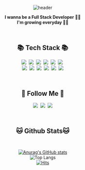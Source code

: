 <div align="center">

![header](https://capsule-render.vercel.app/api?type=waving&color=gradient&height=210&section=header&text=Jieun%20Jeong&fontColor=000000&fontSize=80&fontAlign=50&fontAlignY=32&desc=jieun9999's%20Github%20Profile&descSize=25&descAlign=75&descAlignY=55)

<p align="center">
  <b>I wanna be a Full Stack Developer</b> 👩‍💻 <br>
  <b>I'm growing everyday </b> 🏃‍♂️
</p>
<br>

## 📚 Tech Stack 📚
<p align="center">
  <img src="https://img.shields.io/badge/Java-007396?style=flat-square&logo=Conda-Forge&logoColor=white"/>&nbsp
  <img src="https://img.shields.io/badge/Python-3766AB?style=flat-square&logo=Python&logoColor=white"/></a>&nbsp
  <img src="https://img.shields.io/badge/C++-00599C?style=flat-square&logo=c%2B%2B&logoColor=white"/>&nbsp
  <img src="https://img.shields.io/badge/HTML-E34F26?style=flat-square&logo=HTML5&logoColor=white"/>&nbsp
<img src="https://img.shields.io/badge/CSS3-F68212?style=flat-square&logo=CSS3&logoColor=white"/>&nbsp
  <img src="https://img.shields.io/badge/Javascript-ffb13b?style=flat-square&logo=javascript&logoColor=white"/></a>&nbsp 

  <br>
  <img src="https://img.shields.io/badge/Spring-6DB33F?style=flat-square&logo=Spring&logoColor=white"/></a>&nbsp
  <img src="https://img.shields.io/badge/SpringBoot-6DB33F?style=flat-square&logo=SpringBoot&logoColor=white"/></a>&nbsp
  <img src="https://img.shields.io/badge/React-61DAFB?style=flat-square&logo=React&logoColor=white"/>&nbsp 
  <img src="https://img.shields.io/badge/GitHub-181717?style=flat-square&logo=GitHub&logoColor=white"/>&nbsp
  <img src="https://img.shields.io/badge/Postman-FF6C37?style=flat-square&logo=Postman&logoColor=white"/>&nbsp
  <img src="https://img.shields.io/badge/Swagger-85EA2D?style=flat-square&logo=swagger&logoColor=white"/>
  <br>
</p>
<br>

## 🔎 Follow Me 🔎
<p align="center">
  <a href="https://kindjjee.tistory.com/"><img src="https://img.shields.io/badge/Tistory-000000?style=flat-square&logo=Tistory&logoColor=white"></a>&nbsp
  <a href="https://instagram.com/jing_niya?igshid=NGVhN2U2NjQ0Yg%3D%3D&utm_source=qr"><img src="https://img.shields.io/badge/Instagram-E4405F?style=flat-square&logo=Instagram&logoColor=white"/></a>&nbsp
  <a href="mailto:kindjjee@gmail.com"><img src="https://img.shields.io/badge/Gmail-EA4335?style=flat-square&logo=Gmail&logoColor=white"></a>
</p>
<br>

## 🐱 Github Stats🐱
<br>

[![Anurag's GitHub stats](https://github-readme-stats.vercel.app/api?username=hoonyworld&hide_title=true&show_icons=true&include_all_commits=true&disable_animations=true&theme=vue)](https://github.com/anuraghazra/github-readme-stats) 
<br>
![Top Langs](https://github-readme-stats.vercel.app/api/top-langs/?username=hoonyworld&layout=compact)
<br>
[![Hits](https://hits.seeyoufarm.com/api/count/incr/badge.svg?url=https%3A%2F%2Fgithub.com%2Fhoonyworld&count_bg=%23E9CEC4&title_bg=%23D992E3&icon=&icon_color=%23E7E7E7&title=hits&edge_flat=false)](https://hits.seeyoufarm.com)

</div>
